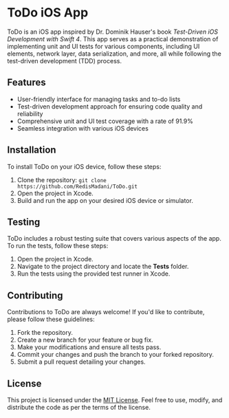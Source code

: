 # ToDo iOS App


ToDo is an iOS app inspired by Dr. Dominik Hauser's book *Test-Driven iOS Development with Swift 4*. This app serves as a practical demonstration of implementing unit and UI tests for various components, including UI elements, network layer, data serialization, and more, all while following the test-driven development (TDD) process.

## Features

- User-friendly interface for managing tasks and to-do lists
- Test-driven development approach for ensuring code quality and reliability
- Comprehensive unit and UI test coverage with a rate of 91.9%
- Seamless integration with various iOS devices

## Installation

To install ToDo on your iOS device, follow these steps:

1. Clone the repository: `git clone https://github.com/RedisMadani/ToDo.git`
2. Open the project in Xcode.
3. Build and run the app on your desired iOS device or simulator.

## Testing

ToDo includes a robust testing suite that covers various aspects of the app. To run the tests, follow these steps:

1. Open the project in Xcode.
2. Navigate to the project directory and locate the **Tests** folder.
3. Run the tests using the provided test runner in Xcode.

## Contributing

Contributions to ToDo are always welcome! If you'd like to contribute, please follow these guidelines:

1. Fork the repository.
2. Create a new branch for your feature or bug fix.
3. Make your modifications and ensure all tests pass.
4. Commit your changes and push the branch to your forked repository.
5. Submit a pull request detailing your changes.

## License

This project is licensed under the [MIT License](LICENSE). Feel free to use, modify, and distribute the code as per the terms of the license.
